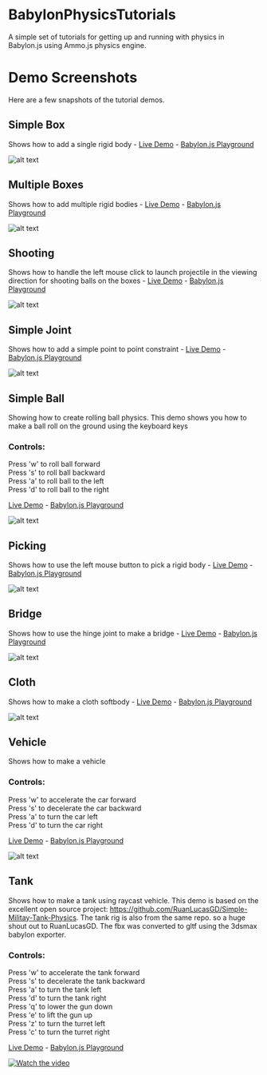 # BabylonPhysicsTutorials
A simple set of tutorials for getting up and running with physics in Babylon.js using Ammo.js physics engine.

Demo Screenshots
================
Here are a few snapshots of the tutorial demos.

## Simple Box
Shows how to add a single rigid body - <a href="https://raw.githack.com/mmmovania/BabylonPhysicsTutorials/master/SimpleBox.html" target="_blank">Live Demo</a> - 
<a href="https://playground.babylonjs.com/#KPZCU8">Babylon.js Playground</a>

![alt text](images/SimpleBox.png "Simple Box")

## Multiple Boxes
Shows how to add multiple rigid bodies - <a href="https://raw.githack.com/mmmovania/BabylonPhysicsTutorials/master/MultipleBoxes.html" target="_blank">Live Demo</a> - <a href="https://playground.babylonjs.com/#8P4W9T">Babylon.js Playground</a>

![alt text](images/MultipleBoxes.png "Multiple Boxes")

## Shooting
Shows how to handle the left mouse click to launch projectile in the viewing direction for shooting balls on the boxes - <a href="https://raw.githack.com/mmmovania/BabylonPhysicsTutorials/master/Shooting.html" target="_blank">Live Demo</a> - <a href="https://playground.babylonjs.com/#VSB2WG">Babylon.js Playground</a>

![alt text](images/Shooting.png "Shooting")

## Simple Joint
Shows how to add a simple point to point constraint - <a href="https://raw.githack.com/mmmovania/BabylonPhysicsTutorials/master/SimpleJoint.html" target="_blank">Live Demo</a> - <a href="https://playground.babylonjs.com/#BPLMNR">Babylon.js Playground</a>

![alt text](images/SimpleJoint.png "Simple Joint")

## Simple Ball
Showing how to create rolling ball physics. This demo shows you how to make a ball roll on the ground using the keyboard keys

### Controls:
Press 'w' to roll ball forward</br>
Press 's' to roll ball backward</br>
Press 'a' to roll ball to the left</br>
Press 'd' to roll ball to the right</br>

<a href="https://raw.githack.com/mmmovania/BabylonPhysicsTutorials/master/SimpleBall.html" target="_blank">Live Demo</a> - <a href="https://playground.babylonjs.com/#QPFZNY">Babylon.js Playground</a>

![alt text](images/SimpleBall.png "Simple Ball")

## Picking
Shows how to use the left mouse button to pick a rigid body - <a href="https://raw.githack.com/mmmovania/BabylonPhysicsTutorials/master/Picking.html" target="_blank">Live Demo</a> - <a href="https://playground.babylonjs.com/#UASVC5#1">Babylon.js Playground</a>

![alt text](images/Picking.png "Picking")

## Bridge 
Shows how to use the hinge joint to make a bridge - <a href="https://raw.githack.com/mmmovania/BabylonPhysicsTutorials/master/Bridge.html">Live Demo</a> - <a href="https://playground.babylonjs.com/#NNJJ5Z#3">Babylon.js Playground</a>

![alt text](images/Bridge.png "Bridge")

## Cloth
Shows how to make a cloth softbody - <a href="https://raw.githack.com/mmmovania/BabylonPhysicsTutorials/master/Cloth.html">Live Demo</a> - <a href="https://playground.babylonjs.com/#8IJ09P#10">Babylon.js Playground</a>

![alt text](images/Cloth.png "Cloth")

## Vehicle
Shows how to make a vehicle 

### Controls:
Press 'w' to accelerate the car forward</br>
Press 's' to decelerate the car backward</br>
Press 'a' to turn the car left</br>
Press 'd' to turn the car right</br>

<a href="https://raw.githack.com/mmmovania/BabylonPhysicsTutorials/master/Vehicle.html">Live Demo</a> - <a href="https://playground.babylonjs.com/#7IQAPH">Babylon.js Playground</a>

![alt text](images/Vehicle.png "Car Demo")

## Tank
Shows how to make a tank using raycast vehicle. This demo is based on the excellent open source project: https://github.com/RuanLucasGD/Simple-Militay-Tank-Physics.
The tank rig is also from the same repo. so a huge shout out to RuanLucasGD. The fbx was converted to gltf using the 3dsmax babylon exporter. 

### Controls:
Press 'w' to accelerate the tank forward</br>
Press 's' to decelerate the tank backward</br>
Press 'a' to turn the tank left</br>
Press 'd' to turn the tank right</br>
Press 'q' to lower the gun down</br>
Press 'e' to lift the gun up</br>
Press 'z' to turn the turret left</br>
Press 'c' to turn the turret right</br>

<a href="https://raw.githack.com/mmmovania/BabylonPhysicsTutorials/master/SimpleTank.html">Live Demo</a> - <a href="https://playground.babylonjs.com/#BA06DD#2">Babylon.js Playground</a>

[![Watch the video](https://img.youtube.com/vi/lvPZ2uKDV7s/maxresdefault.jpg)](https://youtu.be/lvPZ2uKDV7s)

